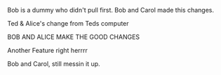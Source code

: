 
Bob is a dummy who didn't pull first.
Bob and Carol made this changes.

Ted & Alice's change from Teds computer

BOB AND ALICE MAKE THE GOOD CHANGES

Another Feature right herrrr


Bob and Carol, still messin it up.

<!--     ---   .    ____        -----      ______   -----        .
  ___     / \             .....................      ____   / \
        .'   '.  --  ..:::::''''''''''''''''':::::..      .'   '.
  ---   | ^ ^ |    .::::''''          (_     ''''::::. -- | ^ ^ '
        | ^ ^ |  .::''                       _)    ''::.  | ^ ^ | --
____     '...'  .::'              .-.      (_        '::.  '...'
        .-.!_  .::'       _)     /   \                '::.   ! ____
       / / `-`.:'                '-.-'            _)    ':..""".
 --    ' |  '.|:'      _)         .'.       (_          ':/' |  \
       | |   |'.               _/^---^\_                  |     . --
 ___    \ .  '|               \-------../         (_      \   '.'
        ' :   '        _)      '.\:::/.'       (_   )_    |'   || ___
        | |  .|      _(         | | |'|                   / ' . |
    --  | '. | \                '.\ /.'                   '.  | |--
        |'.   '|                 |[ ]|           (_       | .'  |____
__    .'\ |  .'\                 '.^.'                    \ |.  .
     .'-.\'. | |        _)        (:)                     | ||| |
   .'    \'..' .             _..--'''--.._      (_       /'-._.-'| ---
   |       `-..'.         .-'             '-.           |      .-'.
    \            `-.    .'  ..            .. '.        .'-._.-'    `.
--   )              `-./    '::.        .::'   \   _.-'             /
     '._/-..          /       '::.    .::'      \-'              .-'
         ::.`-.      ''        '::   ::'        ''       _..-\_.'
         :::   '._   | \         '   '         / |    .-'   .:: _____
____     :::      `-.|  '  .----..___..----.  '  | .-'      :::
         :::          \ |  _..--.     .--.._  | /-'         ::: ---
         :::   _)     | ' /     |     |     \ ' |  (        :::
   --    :::          )   |   _.'     '._   |   (   )_      :::____
    ____ :::          /'. \_.'   )\ /(   '._/ .'\     (_    :::
         :::       .-'|  `--/>-@ /     \ @->--'  |-.         :::
         :::    .-'   \         | / \ |         /  `-.      :::  ---
 ----    '' _.-'       |        )/   \(        |      `-.   :::  _____
  _.-=--..-'          . \ /\               /\ /          `-. ''
 /.._    `.        .-'   .\ '-.\.\\.//./.-' /.`-.           `---.._
|    `.    \    .-'      | '.             .' |   `-.                \ 
 \    _\.   `.-'         |   '-././.\.\.-'   |      `.               |
  `.-'  |   /::::::::::: \                   /::::::::`.      ,-.    /
 - |   /   /LGB     ----  '-.             .-'     ----  `.    |  \_.'
__ \   | .'     _____        '-._._._._.-'     ____      |    |   |
    `--'                                                 `-.  '._ / --
                                                            `...-'>

Boommmmmmmm another mess.


Woahhhhh cool pic
